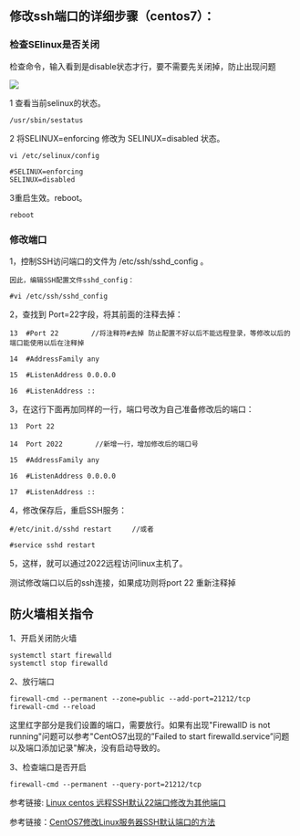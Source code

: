 ## 修改ssh端口的详细步骤（centos7）：


### 检查SElinux是否关闭

检查命令，输入看到是disable状态才行，要不需要先关闭掉，防止出现问题

![](https://www.daniao.org/wp-content/uploads/2017/11/cos-ssh-1.jpg)

1 查看当前selinux的状态。

`/usr/sbin/sestatus`

2 将SELINUX=enforcing 修改为 SELINUX=disabled 状态。

```
vi /etc/selinux/config

#SELINUX=enforcing 
SELINUX=disabled

```

3重启生效。reboot。

`reboot`


### 修改端口

1，控制SSH访问端口的文件为 /etc/ssh/sshd_config 。

    因此，编辑SSH配置文件sshd_config：

    #vi /etc/ssh/sshd_config



2，查找到 Port=22字段，将其前面的注释去掉：


    13  #Port 22        //将注释符#去掉 防止配置不好以后不能远程登录，等修改以后的端口能使用以后在注释掉

    14  #AddressFamily any

    15  #ListenAddress 0.0.0.0

    16  #ListenAddress ::



3，在这行下面再加同样的一行，端口号改为自己准备修改后的端口：


   	13  Port 22

    14  Port 2022        //新增一行，增加修改后的端口号

    15  #AddressFamily any

    16  #ListenAddress 0.0.0.0

    17  #ListenAddress ::

    
4，修改保存后，重启SSH服务：

    #/etc/init.d/sshd restart     //或者

    #service sshd restart 

5，这样，就可以通过2022远程访问linux主机了。

测试修改端口以后的ssh连接，如果成功则将port 22 重新注释掉

## 防火墙相关指令

1、开启关闭防火墙

```
systemctl start firewalld
systemctl stop firewalld
```

2、放行端口

```
firewall-cmd --permanent --zone=public --add-port=21212/tcp
firewall-cmd --reload
```


这里红字部分是我们设置的端口，需要放行。如果有出现"FirewallD is not running"问题可以参考"CentOS7出现的”Failed to start firewalld.service”问题以及端口添加记录"解决，没有启动导致的。

3、检查端口是否开启

```
firewall-cmd --permanent --query-port=21212/tcp

```
参考链接: [Linux centos 远程SSH默认22端口修改为其他端口](https://blog.51cto.com/chidongting/1761061)


参考链接：[CentOS7修改Linux服务器SSH默认端口的方法](https://www.daniao.org/2127.html)

